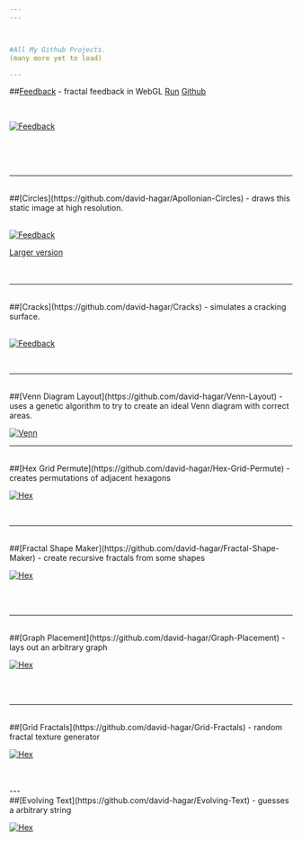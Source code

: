 ```yaml
---
---



#All My Github Projects.
(many more yet to load)

---
```


##[Feedback](http://david-hagar.github.io/Fractal-Feedback/) - fractal feedback in WebGL 
[Run](http://david-hagar.github.io/Fractal-Feedback/) [Github](https://github.com/david-hagar/Fractal-Feedback)

<br>

[![Feedback]( images/feedback.png )](http://david-hagar.github.io/Fractal-Feedback/)

<br><br><br>

---
<br>
##[Circles](https://github.com/david-hagar/Apollonian-Circles) - draws this static image at high resolution.
<br><br>

[![Feedback]( images/apollonian.png )](https://github.com/david-hagar/Apollonian-Circles)


[Larger version](https://raw.github.com/david-hagar/Apollonian-Circles/master/circles-screens/screen0.png)
<br><br><br>

---
<br>
##[Cracks](https://github.com/david-hagar/Cracks) - simulates a cracking surface.
<br><br>

[![Feedback]( images/cracks.png )](https://github.com/david-hagar/Cracks)

<br>

---

<br>
##[Venn Diagram Layout](https://github.com/david-hagar/Venn-Layout) - uses a genetic algorithm to try to create an ideal Venn diagram with correct areas.

[![Venn]( images/venn.png )](https://github.com/david-hagar/Venn-Layout)

---

<br>
##[Hex Grid Permute](https://github.com/david-hagar/Hex-Grid-Permute) - creates permutations of adjacent hexagons
<br>

[![Hex]( images/hex.png )](https://github.com/david-hagar/Venn-Layout)

<br>


---

<br>
##[Fractal Shape Maker](https://github.com/david-hagar/Fractal-Shape-Maker) - create recursive fractals from some shapes
<br>

[![Hex]( images/fsm.png )](https://github.com/david-hagar/Fractal-Shape-Maker)


<br>
<br>




---

<br>
##[Graph Placement](https://github.com/david-hagar/Graph-Placement) - lays out an arbitrary graph
<br>

[![Hex]( images/graph-placement.png )](https://github.com/david-hagar/Graph-Placement)


<br>
<br>


---

<br>
##[Grid Fractals](https://github.com/david-hagar/Grid-Fractals) - random fractal texture generator
<br>

[![Hex]( images/grid-fractal.png )](https://github.com/david-hagar/Grid-Fractals)


<br>
<br>
---

<br>
##[Evolving Text](https://github.com/david-hagar/Evolving-Text) - guesses a arbitrary string
<br>

[![Hex]( images/evolText.png )](https://github.com/david-hagar/Evolving-Text)


<br>
<br>
<br>
<br>
<br>
<br>






